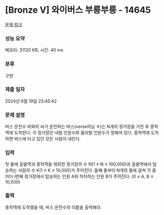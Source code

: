 # [Bronze V] 와이버스 부릉부릉 - 14645 

[문제 링크](https://www.acmicpc.net/problem/14645) 

### 성능 요약

메모리: 31120 KB, 시간: 40 ms

### 분류

구현

### 제출 일자

2024년 6월 19일 23:45:42

### 문제 설명

<p>버스 운전수 비와이 씨가 운전하는 버스(verse아님 ㅎ)는 N개의 정거장을 거친 후 종착역에 도착한다. 각 정거장은 내릴 인원수와 올라탈 인원수가 정해져 있다. 종착역에 도착하면 버스에 타고 있던 모든 사람이 내린다.</p>

### 입력 

 <p>첫 줄에 출발역과 종착역을 제외한 정거장의 수 N(1 ≤ N ≤ 100,000)과 출발역에서 탑승하는 사람의 수 K(1 ≤ K ≤ 10,000)가 주어진다. 둘째 줄부터 N개의 줄에 걸쳐 각 줄마다 i번째 정거장에서 탑승하는 인원 A와 하차하는 인원 B가 주어진다. (0 ≤ A, B ≤ 10,000)</p>

### 출력 

 <p>종착역에 도착했을 때, 버스 운전수의 이름을 출력해라.</p>

